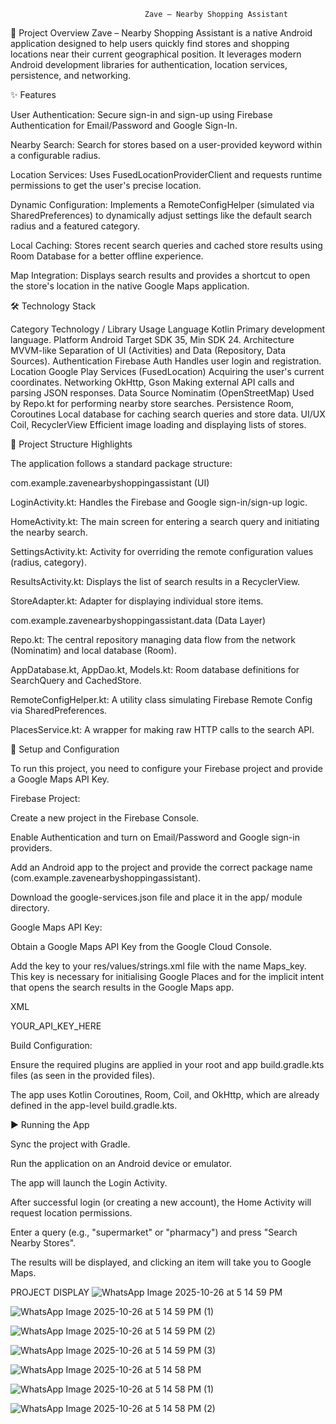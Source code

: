                                   Zave – Nearby Shopping Assistant
                                                                                
🛒 Project Overview
Zave – Nearby Shopping Assistant is a native Android application designed to help users quickly find stores and shopping locations near their current geographical position. It leverages modern Android development libraries for authentication, location services, persistence, and networking.


✨ Features

User Authentication: Secure sign-in and sign-up using Firebase Authentication for Email/Password and Google Sign-In.

Nearby Search: Search for stores based on a user-provided keyword within a configurable radius.

Location Services: Uses FusedLocationProviderClient and requests runtime permissions to get the user's precise location.

Dynamic Configuration: Implements a RemoteConfigHelper (simulated via SharedPreferences) to dynamically adjust settings like the default search radius and a featured category.

Local Caching: Stores recent search queries and cached store results using Room Database for a better offline experience.

Map Integration: Displays search results and provides a shortcut to open the store's location in the native Google Maps application.


🛠️ Technology Stack

Category	Technology / Library	Usage
Language	Kotlin	Primary development language.
Platform	Android	Target SDK 35, Min SDK 24.
Architecture	MVVM-like	Separation of UI (Activities) and Data (Repository, Data Sources).
Authentication	Firebase Auth	Handles user login and registration.
Location	Google Play Services (FusedLocation)	Acquiring the user's current coordinates.
Networking	OkHttp, Gson	Making external API calls and parsing JSON responses.
Data Source	Nominatim (OpenStreetMap)	Used by Repo.kt for performing nearby store searches.
Persistence	Room, Coroutines	Local database for caching search queries and store data.
UI/UX	Coil, RecyclerView	Efficient image loading and displaying lists of stores.


📂 Project Structure Highlights


The application follows a standard package structure:

com.example.zavenearbyshoppingassistant (UI)

LoginActivity.kt: Handles the Firebase and Google sign-in/sign-up logic.

HomeActivity.kt: The main screen for entering a search query and initiating the nearby search.

SettingsActivity.kt: Activity for overriding the remote configuration values (radius, category).

ResultsActivity.kt: Displays the list of search results in a RecyclerView.

StoreAdapter.kt: Adapter for displaying individual store items.

com.example.zavenearbyshoppingassistant.data (Data Layer)

Repo.kt: The central repository managing data flow from the network (Nominatim) and local database (Room).

AppDatabase.kt, AppDao.kt, Models.kt: Room database definitions for SearchQuery and CachedStore.

RemoteConfigHelper.kt: A utility class simulating Firebase Remote Config via SharedPreferences.

PlacesService.kt: A wrapper for making raw HTTP calls to the search API.



🔑 Setup and Configuration

To run this project, you need to configure your Firebase project and provide a Google Maps API Key.

Firebase Project:

Create a new project in the Firebase Console.

Enable Authentication and turn on Email/Password and Google sign-in providers.

Add an Android app to the project and provide the correct package name (com.example.zavenearbyshoppingassistant).

Download the google-services.json file and place it in the app/ module directory.

Google Maps API Key:

Obtain a Google Maps API Key from the Google Cloud Console.

Add the key to your res/values/strings.xml file with the name Maps_key. This key is necessary for initialising Google Places and for the implicit intent that opens the search results in the Google Maps app.

XML

<string name="google_maps_key" translatable="false">YOUR_API_KEY_HERE</string>

Build Configuration:

Ensure the required plugins are applied in your root and app build.gradle.kts files (as seen in the provided files).

The app uses Kotlin Coroutines, Room, Coil, and OkHttp, which are already defined in the app-level build.gradle.kts.


▶️ Running the App

Sync the project with Gradle.

Run the application on an Android device or emulator.

The app will launch the Login Activity.

After successful login (or creating a new account), the Home Activity will request location permissions.

Enter a query (e.g., "supermarket" or "pharmacy") and press "Search Nearby Stores".

The results will be displayed, and clicking an item will take you to Google Maps.

PROJECT DISPLAY 
![WhatsApp Image 2025-10-26 at 5 14 59 PM](https://github.com/user-attachments/assets/8b106d8c-82e3-4f37-bfcd-9b96308a6029)


![WhatsApp Image 2025-10-26 at 5 14 59 PM (1)](https://github.com/user-attachments/assets/5515187e-0b67-4f16-9068-8cda807b36fe)


![WhatsApp Image 2025-10-26 at 5 14 59 PM (2)](https://github.com/user-attachments/assets/cea81d1d-2a6d-491d-af29-85e2959a13b3)


![WhatsApp Image 2025-10-26 at 5 14 59 PM (3)](https://github.com/user-attachments/assets/a349a16a-a852-4b5f-82d4-d81af1171a22)


![WhatsApp Image 2025-10-26 at 5 14 58 PM](https://github.com/user-attachments/assets/7f6f8342-7fe4-4479-8ce5-e788df4d98cd)


![WhatsApp Image 2025-10-26 at 5 14 58 PM (1)](https://github.com/user-attachments/assets/05d2ee48-432b-46ea-9df1-dcbfd3d12a87)


![WhatsApp Image 2025-10-26 at 5 14 58 PM (2)](https://github.com/user-attachments/assets/42f45849-bc7e-4721-a7ce-a04bdae08485)





                                               
                                                



                                       

                                               




                            
